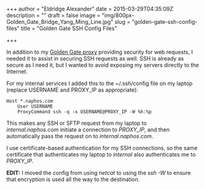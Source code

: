 +++
author = "Eldridge Alexander"
date = 2015-03-29T04:35:09Z
description = ""
draft = false
image = "img/800px-Golden_Gate_Bridge_Yang_Ming_Line.jpg"
slug = "golden-gate-ssh-config-files"
title = "Golden Gate SSH Config Files"

+++

In addition to my [Golden Gate proxy](https://blog.eldridgealexander.com/2014/12/23/goldengate/) providing security for web requests, I needed it to assist in securing SSH requests as well. SSH is already as secure as I need it, but I wanted to avoid exposing my servers directly to the Internet. 

For my internal services I added this to the ~/.ssh/config file on my laptop (replace USERNAME and PROXY_IP as appropriate):

    Host *.naphos.com
        User USERNAME
        ProxyCommand ssh -q -x USERNAME@PROXY_IP -W %h:%p
        
 This makes any SSH or SFTP request from my laptop to *internal.naphos.com* initiate a connection to *PROXY_IP*, and then automatically pass the request on to *internal.naphos.com*.
 
I use certificate-based authentication for my SSH connections, so the same certificate that authenticates my laptop to *internal* also authenticates me to *PROXY_IP*.

**EDIT:** I moved the config from using *netcat* to using the *ssh -W* to ensure that encryption is used all the way to the destination.